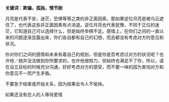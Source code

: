 **关键词：欺骗，孤独，情节剧**

月亮是代表不安，迷茫，恐惧等等之类的非正面因素。那如果逆位月亮是被乌云遮住了，也代表这些非正面因素有点消退。逆位月亮也代表犹豫，不同于正位的迷茫，它知道自己可以选择什么，但是始终举棋不定。感情上，在你们之间的一直以来的问题逐渐显露出来，你们各自都有自己的幻想，而且都没有考虑对方的意见和状况。

你对你们之间的感情和未来有着自己的规划，但是你是否考虑过对方的状况呢？也许他／她并没法做到你所要求的，也许他很努力，但始终也满足不了你，所以，请在设立目标的时候充分沟通，好好考虑对方的感受，而不要一味的因为害怕对方和你意见不一而产生矛盾。

不要急于结束或开始关系，因为结果会令人不愉快。

如果还没有恋人的人等待爱情
